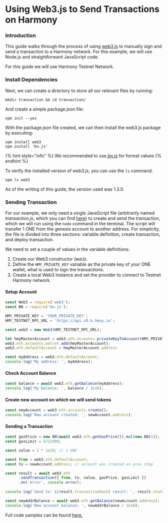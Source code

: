 # Using Web3.js to Send Transactions on Harmony

### Introduction <a href="introduction" id="introduction"></a>

This guide walks through the process of using [web3.js](https://web3js.readthedocs.io) to manually sign and send a transaction to a Harmony network. For this example, we will use Node.js and straightforward JavaScript code.

For this guide we will use Harmony Testnet Network.

### Install Dependencies

Next, we can create a directory to store all our relevant files by running:

```
mkdir transaction && cd transaction/
```

And create a simple package.json file:

```
npm init --yes
```

With the package.json file created, we can then install the web3.js package by executing:

```
npm install web3
npm install 'bn.js'
```

{% hint style="info" %}
We recommended to use[ bn.js](https://github.com/indutny/bn.js/) for format values
{% endhint %}

To verify the installed version of web3.js, you can use the `ls` command:

```
npm ls web3
```

As of the writing of this guide, the version used was 1.3.0.

### Sending Transaction

For our example, we only need a single JavaScript file (arbitrarily named _transaction.js_, which you can find [here](https://github.com/harmony-one/ethhmy-bridge.sdk/blob/web3-hmy/examples/web3-hmy/send-transaction.js)) to create and send the transaction, which we will run using the `node` command in the terminal. The script will transfer 1 ONE from the genesis account to another address. For simplicity, the file is divided into three sections: variable definition, create transaction, and deploy transaction.

We need to set a couple of values in the variable definitions:

1. Create our Web3 constructor (`Web3`).
2. Define the `HMY_PRIVATE_KEY` variable as the private key of your ONE wallet, what is used to sign the transactions.
3. Create a local Web3 instance and set the provider to connect to Testnet Harmony network.

#### Setup Account

```javascript
const Web3 = require('web3');
const BN = require('bn.js');

HMY_PRIVATE_KEY = 'YOUR_PRIVATE_KEY';
HMY_TESTNET_RPC_URL = 'https://api.s0.b.hmny.io';

const web3 = new Web3(HMY_TESTNET_RPC_URL);

let hmyMasterAccount = web3.eth.accounts.privateKeyToAccount(HMY_PRIVATE_KEY);
web3.eth.accounts.wallet.add(hmyMasterAccount);
web3.eth.defaultAccount = hmyMasterAccount.address

const myAddress = web3.eth.defaultAccount;
console.log('My address: ', myAddress);
```

#### Check Account Balance

```javascript
const balance = await web3.eth.getBalance(myAddress);
console.log('My balance: ', balance / 1e18);
```

#### Create new account on which we will send tokens

```javascript
const newAccount = web3.eth.accounts.create();
console.log('New account created: ', newAccount.address);
```

#### Sending a Transaction

```javascript
const gasPrice = new BN(await web3.eth.getGasPrice()).mul(new BN(1));
const gasLimit = 6721900;

const value = 1 * 1e18; // 1 ONE

const from = web3.eth.defaultAccount;
const to = newAccount.address; // account was created on prev step

const result = await web3.eth
      .sendTransaction({ from, to, value, gasPrice, gasLimit })
      .on('error', console.error);
      
console.log(`Send tx: ${result.transactionHash} result: `, result.status);

const newAddrBalance = await web3.eth.getBalance(newAccount.address);
console.log('New account balance: ', newAddrBalance / 1e18);
```

Full code samples can be found [here.](https://github.com/harmony-one/ethhmy-bridge.sdk/blob/web3-hmy/examples/web3-hmy/send-transaction.js)
